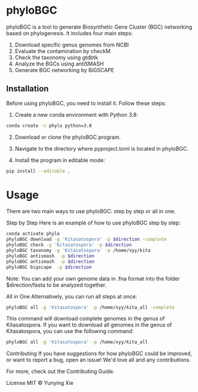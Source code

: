 # phyloBGC

phyloBGC is a tool to generate Biosynthetic Gene Cluster (BGC) networking based on phylogenesis. It includes four main steps:

1. Download specific genus genomes from NCBI
2. Evaluate the contamination by checkM
3. Check the taxonomy using gtdbtk
4. Analyze the BGCs using antiSMASH
5. Generate BGC networking by BiGSCAPE

## Installation

Before using phyloBGC, you need to install it. Follow these steps:

1. Create a new conda environment with Python 3.8:

```bash
conda create -n phylo python=3.8
```
2. Download or clone the phyloBGC program.

3. Navigate to the directory where pyproject.toml is located in phyloBGC.

4. Install the program in editable mode:
```bash
pip install --editable .
```
# Usage
There are two main ways to use phyloBGC: step by step or all in one.

Step by Step
Here is an example of how to use phyloBGC step by step:

```bash
conda activate phylo
phyloBGC download -g 'Kitasatospora' -p $direction -complete
phyloBGC check -g 'Kitasatospora' -p $direction
phyloBGC taxonomy -g 'Kitasatospora' -p /home/xyy/kita
phyloBGC antismash  -p $direction
phyloBGC antismash  -p $direction
phyloBGC bigscape  -p $direction
```

Note: You can add your own genome data in .fna format into the folder $direction/fasta to be analyzed together.

All in One
Alternatively, you can run all steps at once:

```bash 
phyloBGC all -g 'Kitasatospora' -p /home/xyy/kita_all -complete

```

This command will download complete genomes in the genus of Kitasatospora. If you want to download all genomes in the genus of Kitasatospora, you can use the following command:

```bash
phyloBGC all -g 'Kitasatospora' -p /home/xyy/kita_all

```

Contributing
If you have suggestions for how phyloBGC could be improved, or want to report a bug, open an issue! We'd love all and any contributions.

For more, check out the Contributing Guide.

License
MIT © Yunying Xie